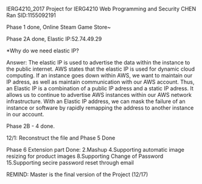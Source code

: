 IERG4210_2017
Project for IERG4210 Web Programming and Security CHEN Ran SID:1155092191

Phase 1 done, Online Steam Game Store~

Phase 2A done, Elastic IP:52.74.49.29

*Why do we need elastic IP?

Answer: The elastic IP is used to advertise the data within the instance to the public internet. AWS states that the elastic IP is used for dynamic cloud computing. If an instance goes down within AWS, we want to maintain our IP adress, as well as maintain communication with our AWS account. Thus, an Elastic IP is a combination of a public IP adress and a static IP adress. It allows us to continue to advertise AWS instances within our AWS network infrastructure. With an Elastic IP address, we can mask the failure of an instance or software by rapidly remapping the address to another instance in our account.

Phase 2B - 4 done.

12/1: Reconstruct the file and Phase 5 Done

Phase 6 Extension part
Done: 2.Mashup 
	  4.Supporting automatic image resizing for product images
	  8.Supporting Change of Password
	  15.Supporting secire password reset through email
	  
REMIND: Master is the final version of the Project (12/17)

